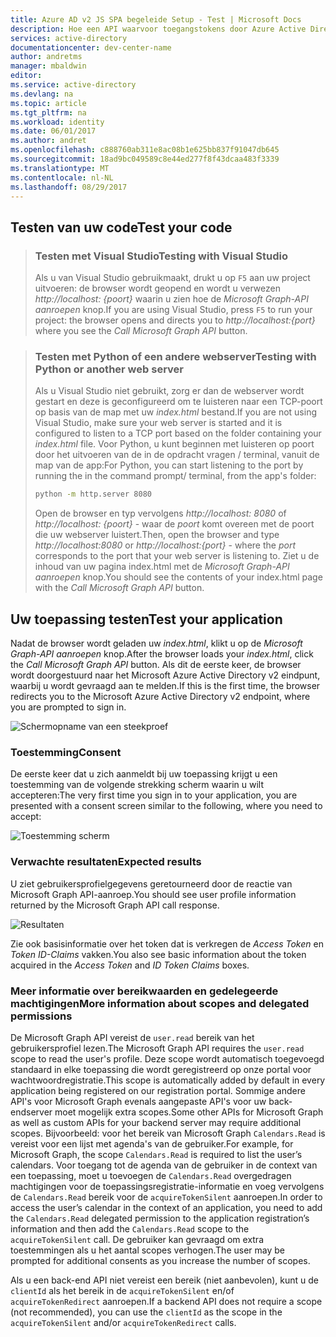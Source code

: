 ```yaml
---
title: Azure AD v2 JS SPA begeleide Setup - Test | Microsoft Docs
description: Hoe een API waarvoor toegangstokens door Azure Active Directory-v2-eindpunt kunnen aanroepen in JavaScript SPA-toepassingen
services: active-directory
documentationcenter: dev-center-name
author: andretms
manager: mbaldwin
editor: 
ms.service: active-directory
ms.devlang: na
ms.topic: article
ms.tgt_pltfrm: na
ms.workload: identity
ms.date: 06/01/2017
ms.author: andret
ms.openlocfilehash: c888760ab311e8ac08b1e625bb837f91047db645
ms.sourcegitcommit: 18ad9bc049589c8e44ed277f8f43dcaa483f3339
ms.translationtype: MT
ms.contentlocale: nl-NL
ms.lasthandoff: 08/29/2017
---
```

## <a name="test-your-code"></a><span data-ttu-id="b5f61-103">Testen van uw code</span><span class="sxs-lookup"><span data-stu-id="b5f61-103">Test your code</span></span>

> ### <a name="testing-with-visual-studio"></a><span data-ttu-id="b5f61-104">Testen met Visual Studio</span><span class="sxs-lookup"><span data-stu-id="b5f61-104">Testing with Visual Studio</span></span>
> <span data-ttu-id="b5f61-105">Als u van Visual Studio gebruikmaakt, drukt u op `F5` aan uw project uitvoeren: de browser wordt geopend en wordt u verwezen *http://localhost: {poort}* waarin u zien hoe de *Microsoft Graph-API aanroepen* knop.</span><span class="sxs-lookup"><span data-stu-id="b5f61-105">If you are using Visual Studio, press `F5` to run your project: the browser opens and directs you to *http://localhost:{port}* where you see the *Call Microsoft Graph API* button.</span></span>

<p/><!-- -->

> ### <a name="testing-with-python-or-another-web-server"></a><span data-ttu-id="b5f61-106">Testen met Python of een andere webserver</span><span class="sxs-lookup"><span data-stu-id="b5f61-106">Testing with Python or another web server</span></span>
> <span data-ttu-id="b5f61-107">Als u Visual Studio niet gebruikt, zorg er dan de webserver wordt gestart en deze is geconfigureerd om te luisteren naar een TCP-poort op basis van de map met uw *index.html* bestand.</span><span class="sxs-lookup"><span data-stu-id="b5f61-107">If you are not using Visual Studio, make sure your web server is started and it is configured to listen to a TCP port based on the folder containing your *index.html* file.</span></span> <span data-ttu-id="b5f61-108">Voor Python, u kunt beginnen met luisteren op poort door het uitvoeren van de in de opdracht vragen / terminal, vanuit de map van de app:</span><span class="sxs-lookup"><span data-stu-id="b5f61-108">For Python, you can start listening to the port by running the in the command prompt/ terminal, from the app's folder:</span></span>
> 
> ```bash
> python -m http.server 8080
> ```
>  <span data-ttu-id="b5f61-109">Open de browser en typ vervolgens *http://localhost: 8080* of *http://localhost: {poort}* - waar de *poort* komt overeen met de poort die uw webserver luistert.</span><span class="sxs-lookup"><span data-stu-id="b5f61-109">Then, open the browser and type *http://localhost:8080* or *http://localhost:{port}* - where the *port* corresponds to the port that your web server is listening to.</span></span> <span data-ttu-id="b5f61-110">Ziet u de inhoud van uw pagina index.html met de *Microsoft Graph-API aanroepen* knop.</span><span class="sxs-lookup"><span data-stu-id="b5f61-110">You should see the contents of your index.html page with the *Call Microsoft Graph API* button.</span></span>

## <a name="test-your-application"></a><span data-ttu-id="b5f61-111">Uw toepassing testen</span><span class="sxs-lookup"><span data-stu-id="b5f61-111">Test your application</span></span>

<span data-ttu-id="b5f61-112">Nadat de browser wordt geladen uw *index.html*, klikt u op de *Microsoft Graph-API aanroepen* knop.</span><span class="sxs-lookup"><span data-stu-id="b5f61-112">After the browser loads your *index.html*, click the *Call Microsoft Graph API* button.</span></span> <span data-ttu-id="b5f61-113">Als dit de eerste keer, de browser wordt doorgestuurd naar het Microsoft Azure Active Directory v2 eindpunt, waarbij u wordt gevraagd aan te melden.</span><span class="sxs-lookup"><span data-stu-id="b5f61-113">If this is the first time, the browser redirects you to the Microsoft Azure Active Directory v2 endpoint, where you are  prompted to sign in.</span></span>
 
![Schermopname van een steekproef](media/active-directory-singlepageapp-javascriptspa-test/javascriptspascreenshot1.png)


### <a name="consent"></a><span data-ttu-id="b5f61-115">Toestemming</span><span class="sxs-lookup"><span data-stu-id="b5f61-115">Consent</span></span>
<span data-ttu-id="b5f61-116">De eerste keer dat u zich aanmeldt bij uw toepassing krijgt u een toestemming van de volgende strekking scherm waarin u wilt accepteren:</span><span class="sxs-lookup"><span data-stu-id="b5f61-116">The very first time you sign in to your application, you are presented with a consent screen similar to the following, where you need to accept:</span></span>

 ![Toestemming scherm](media/active-directory-singlepageapp-javascriptspa-test/javascriptspaconsent.png)


### <a name="expected-results"></a><span data-ttu-id="b5f61-118">Verwachte resultaten</span><span class="sxs-lookup"><span data-stu-id="b5f61-118">Expected results</span></span>
<span data-ttu-id="b5f61-119">U ziet gebruikersprofielgegevens geretourneerd door de reactie van Microsoft Graph API-aanroep.</span><span class="sxs-lookup"><span data-stu-id="b5f61-119">You should see user profile information returned by the Microsoft Graph API call response.</span></span>
 
 ![Resultaten](media/active-directory-singlepageapp-javascriptspa-test/javascriptsparesults.png)

<span data-ttu-id="b5f61-121">Zie ook basisinformatie over het token dat is verkregen de *Access Token* en *Token ID-Claims* vakken.</span><span class="sxs-lookup"><span data-stu-id="b5f61-121">You also see basic information about the token acquired in the *Access Token* and *ID Token Claims* boxes.</span></span>

<!--start-collapse-->
### <a name="more-information-about-scopes-and-delegated-permissions"></a><span data-ttu-id="b5f61-122">Meer informatie over bereikwaarden en gedelegeerde machtigingen</span><span class="sxs-lookup"><span data-stu-id="b5f61-122">More information about scopes and delegated permissions</span></span>

<span data-ttu-id="b5f61-123">De Microsoft Graph API vereist de `user.read` bereik van het gebruikersprofiel lezen.</span><span class="sxs-lookup"><span data-stu-id="b5f61-123">The Microsoft Graph API requires the `user.read` scope to read the user's profile.</span></span> <span data-ttu-id="b5f61-124">Deze scope wordt automatisch toegevoegd standaard in elke toepassing die wordt geregistreerd op onze portal voor wachtwoordregistratie.</span><span class="sxs-lookup"><span data-stu-id="b5f61-124">This scope is automatically added by default in every application being registered on our registration portal.</span></span> <span data-ttu-id="b5f61-125">Sommige andere API's voor Microsoft Graph evenals aangepaste API's voor uw back-endserver moet mogelijk extra scopes.</span><span class="sxs-lookup"><span data-stu-id="b5f61-125">Some other APIs for Microsoft Graph as well as custom APIs for your backend server may require additional scopes.</span></span> <span data-ttu-id="b5f61-126">Bijvoorbeeld: voor het bereik van Microsoft Graph `Calendars.Read` is vereist voor een lijst met agenda's van de gebruiker.</span><span class="sxs-lookup"><span data-stu-id="b5f61-126">For example, for Microsoft Graph, the scope `Calendars.Read` is required to list the user’s calendars.</span></span> <span data-ttu-id="b5f61-127">Voor toegang tot de agenda van de gebruiker in de context van een toepassing, moet u toevoegen de `Calendars.Read` overgedragen machtigingen voor de toepassingsregistratie-informatie en voeg vervolgens de `Calendars.Read` bereik voor de `acquireTokenSilent` aanroepen.</span><span class="sxs-lookup"><span data-stu-id="b5f61-127">In order to access the user’s calendar in the context of an application, you need to add the `Calendars.Read` delegated permission to the application registration’s information and then add the `Calendars.Read` scope to the `acquireTokenSilent` call.</span></span> <span data-ttu-id="b5f61-128">De gebruiker kan gevraagd om extra toestemmingen als u het aantal scopes verhogen.</span><span class="sxs-lookup"><span data-stu-id="b5f61-128">The user may be prompted for additional consents as you increase the number of scopes.</span></span>

<span data-ttu-id="b5f61-129">Als u een back-end API niet vereist een bereik (niet aanbevolen), kunt u de `clientId` als het bereik in de `acquireTokenSilent` en/of `acquireTokenRedirect` aanroepen.</span><span class="sxs-lookup"><span data-stu-id="b5f61-129">If a backend API does not require a scope (not recommended), you can use the `clientId` as the scope in the `acquireTokenSilent` and/or `acquireTokenRedirect` calls.</span></span>

<!--end-collapse-->
